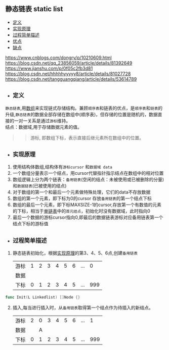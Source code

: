 ## 静态链表 static list

- [定义](#1)
- [实现原理](#2)
- [过程简单描述](#3)
- [优点](#4)
- [缺点](#5)

https://www.cnblogs.com/dongry/p/10210609.html
https://blog.csdn.net/qq_23856059/article/details/81392649
https://www.jianshu.com/p/0f05c2fb3d81
https://blog.csdn.net/hhhhhyyyyy8/article/details/81027728
https://blog.csdn.net/tangguangqiang/article/details/53614789


- ## <i id="1"></i>**`定义`**  
`静态链表`,用[数组](../../array)来实现链式存储结构。兼顾`顺序表`和链表的优点，是`顺序表`和`链表`的升级,`静态链表`的数据全部存储在数组中(顺序表)，但存储的位置是随机的，数据直接的一对一关系是通过`游标`维持。</br>
 结点：数据域,用于存储数据元素的值。  
>>  游标, 即数组下标，表示直接后继元素所在数组中的位置。  

- ## <i id="2"></i>**`实现原理`**  
1. 使用结构体数组,结构体有`游标cursor` 和`数据域 data`
2. 一个数组分量表示一个结点，用cursor代替指针指示结点在数组中的相对位置 
3. 数组逻辑上分为两个链表：`备用链表`(空闲的结点：未被使用或已被删除的分量)和`数据链表`(已被使用的结点)
4. 对于数组的第一个和最后一个元素做特殊处理，它们的data不存放数据
5. 数组的第一个元素，即下标为0的cursor 存放`备用链表`的第一个结点下标
6. 数组的最后一个元素，即下标MAXSIZE-1的cursor,存放第一个有数值的元素的下标，相当于[单链表](../single_linkedlist)中的`首元结点`，初始化时没有数据域，此时指向0
7. 最后一个数据的游标cursor指向0,即最后的数据链表游标对应备用链表第一个结点下标的游标值  

- ## <i id="3"></i>**`过程简单描述`**   
1. 静态链表初始化，根据[实现原理](#2)的第3、4、5、6点,创建`备用链表` 

    | |   |   |   |   |   |   |     |   |
    ---- |----| ----|----| ---- | ---- |----|-----|-----|
    游标 | 1 | 2 | 3 | 4 | 5 | 6 | ... | 0 |
    数据 |   |   |   |   |   |   |     |   |
    下标 | 0 | 1 | 2 | 3 | 4 | 5 | ... | 999 |  

```go
func Init(L Linkedlist) []Node {}
```

2. 插入,每当进行插入时，从`备用链表`取得第一个结点作为待插入的新结点。

    | |   |   |   |   |   |   |     |   |
    ---- |----| ----|----| ---- | ---- |----|-----|-----|
    游标 | 2 | 0 | 3 | 4 | 5 | 6 | ... | 1 |
    数据 |   | A |   |   |   |   |     |   |
    下标 | 0 | 1 | 2 | 3 | 4 | 5 | ... | 999 | 
